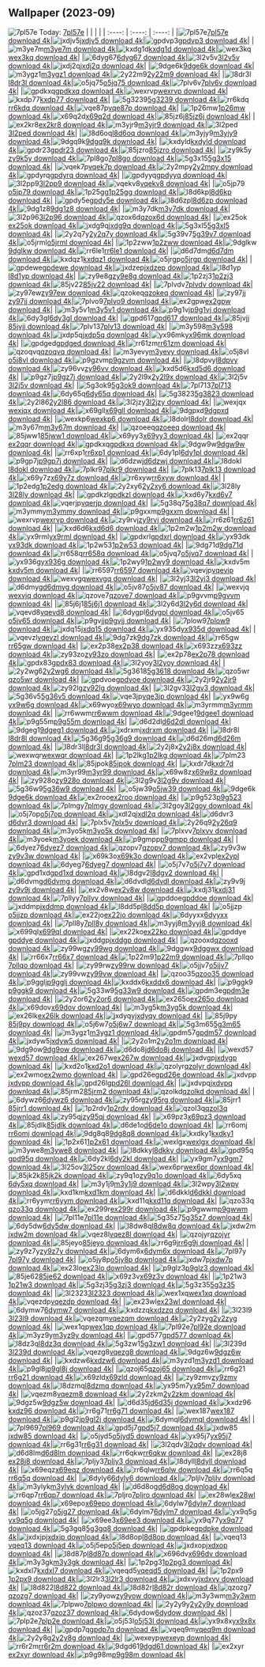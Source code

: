 ## Wallpaper (2023-09)
![7pl57e](https://w.wallhaven.cc/full/7p/wallhaven-7pl57e.png) Today: [7pl57e](https://th.wallhaven.cc/small/7p/7pl57e.jpg)
|      |      |      |
| :----: | :----: | :----: |
|![7pl57e](https://th.wallhaven.cc/small/7p/7pl57e.jpg)[7pl57e download 4k](https://wallhaven.cc/w/7pl57e)|![jxdjv5](https://th.wallhaven.cc/small/jx/jxdjv5.jpg)[jxdjv5 download 4k](https://wallhaven.cc/w/jxdjv5)|![gpdvp3](https://th.wallhaven.cc/small/gp/gpdvp3.jpg)[gpdvp3 download 4k](https://wallhaven.cc/w/gpdvp3)|
|![m3ye7m](https://th.wallhaven.cc/small/m3/m3ye7m.jpg)[m3ye7m download 4k](https://wallhaven.cc/w/m3ye7m)|![kxdg1d](https://th.wallhaven.cc/small/kx/kxdg1d.jpg)[kxdg1d download 4k](https://wallhaven.cc/w/kxdg1d)|![wex3kq](https://th.wallhaven.cc/small/we/wex3kq.jpg)[wex3kq download 4k](https://wallhaven.cc/w/wex3kq)|
|![6dyg67](https://th.wallhaven.cc/small/6d/6dyg67.jpg)[6dyg67 download 4k](https://wallhaven.cc/w/6dyg67)|![3l2v5v](https://th.wallhaven.cc/small/3l/3l2v5v.jpg)[3l2v5v download 4k](https://wallhaven.cc/w/3l2v5v)|![jxdj2q](https://th.wallhaven.cc/small/jx/jxdj2q.jpg)[jxdj2q download 4k](https://wallhaven.cc/w/jxdj2q)|
|![9dge6k](https://th.wallhaven.cc/small/9d/9dge6k.jpg)[9dge6k download 4k](https://wallhaven.cc/w/9dge6k)|![m3ygz1](https://th.wallhaven.cc/small/m3/m3ygz1.jpg)[m3ygz1 download 4k](https://wallhaven.cc/w/m3ygz1)|![2y22m9](https://th.wallhaven.cc/small/2y/2y22m9.jpg)[2y22m9 download 4k](https://wallhaven.cc/w/2y22m9)|
|![l8dr3l](https://th.wallhaven.cc/small/l8/l8dr3l.jpg)[l8dr3l download 4k](https://wallhaven.cc/w/l8dr3l)|![o5jq75](https://th.wallhaven.cc/small/o5/o5jq75.jpg)[o5jq75 download 4k](https://wallhaven.cc/w/o5jq75)|![7plv6v](https://th.wallhaven.cc/small/7p/7plv6v.jpg)[7plv6v download 4k](https://wallhaven.cc/w/7plv6v)|
|![gpdkxq](https://th.wallhaven.cc/small/gp/gpdkxq.jpg)[gpdkxq download 4k](https://wallhaven.cc/w/gpdkxq)|![wexrvp](https://th.wallhaven.cc/small/we/wexrvp.jpg)[wexrvp download 4k](https://wallhaven.cc/w/wexrvp)|![kxdp77](https://th.wallhaven.cc/small/kx/kxdp77.jpg)[kxdp77 download 4k](https://wallhaven.cc/w/kxdp77)|
|![5g3239](https://th.wallhaven.cc/small/5g/5g3239.jpg)[5g3239 download 4k](https://wallhaven.cc/w/5g3239)|![rr6kdq](https://th.wallhaven.cc/small/rr/rr6kdq.jpg)[rr6kdq download 4k](https://wallhaven.cc/w/rr6kdq)|![vqe87p](https://th.wallhaven.cc/small/vq/vqe87p.jpg)[vqe87p download 4k](https://wallhaven.cc/w/vqe87p)|
|![1p26mw](https://th.wallhaven.cc/small/1p/1p26mw.jpg)[1p26mw download 4k](https://wallhaven.cc/w/1p26mw)|![x69q2d](https://th.wallhaven.cc/small/x6/x69q2d.jpg)[x69q2d download 4k](https://wallhaven.cc/w/x69q2d)|![85jz6j](https://th.wallhaven.cc/small/85/85jz6j.jpg)[85jz6j download 4k](https://wallhaven.cc/w/85jz6j)|
|![ex2kr8](https://th.wallhaven.cc/small/ex/ex2kr8.jpg)[ex2kr8 download 4k](https://wallhaven.cc/w/ex2kr8)|![m3yjr9](https://th.wallhaven.cc/small/m3/m3yjr9.jpg)[m3yjr9 download 4k](https://wallhaven.cc/w/m3yjr9)|![3l2ped](https://th.wallhaven.cc/small/3l/3l2ped.jpg)[3l2ped download 4k](https://wallhaven.cc/w/3l2ped)|
|![l8d6oq](https://th.wallhaven.cc/small/l8/l8d6oq.jpg)[l8d6oq download 4k](https://wallhaven.cc/w/l8d6oq)|![m3yjy9](https://th.wallhaven.cc/small/m3/m3yjy9.jpg)[m3yjy9 download 4k](https://wallhaven.cc/w/m3yjy9)|![9dgq9k](https://th.wallhaven.cc/small/9d/9dgq9k.jpg)[9dgq9k download 4k](https://wallhaven.cc/w/9dgq9k)|
|![kxdyld](https://th.wallhaven.cc/small/kx/kxdyld.jpg)[kxdyld download 4k](https://wallhaven.cc/w/kxdyld)|![gpdr23](https://th.wallhaven.cc/small/gp/gpdr23.jpg)[gpdr23 download 4k](https://wallhaven.cc/w/gpdr23)|![85jzro](https://th.wallhaven.cc/small/85/85jzro.jpg)[85jzro download 4k](https://wallhaven.cc/w/85jzro)|
|![zy9k5y](https://th.wallhaven.cc/small/zy/zy9k5y.jpg)[zy9k5y download 4k](https://wallhaven.cc/w/zy9k5y)|![7pl8go](https://th.wallhaven.cc/small/7p/7pl8go.jpg)[7pl8go download 4k](https://wallhaven.cc/w/7pl8go)|![5g3x15](https://th.wallhaven.cc/small/5g/5g3x15.jpg)[5g3x15 download 4k](https://wallhaven.cc/w/5g3x15)|
|![vqek7p](https://th.wallhaven.cc/small/vq/vqek7p.jpg)[vqek7p download 4k](https://wallhaven.cc/w/vqek7p)|![2y2mpy](https://th.wallhaven.cc/small/2y/2y2mpy.jpg)[2y2mpy download 4k](https://wallhaven.cc/w/2y2mpy)|![gpdyrq](https://th.wallhaven.cc/small/gp/gpdyrq.jpg)[gpdyrq download 4k](https://wallhaven.cc/w/gpdyrq)|
|![gpdyyq](https://th.wallhaven.cc/small/gp/gpdyyq.jpg)[gpdyyq download 4k](https://wallhaven.cc/w/gpdyyq)|![3l2pp9](https://th.wallhaven.cc/small/3l/3l2pp9.jpg)[3l2pp9 download 4k](https://wallhaven.cc/w/3l2pp9)|![vqekv8](https://th.wallhaven.cc/small/vq/vqekv8.jpg)[vqekv8 download 4k](https://wallhaven.cc/w/vqekv8)|
|![o5jp79](https://th.wallhaven.cc/small/o5/o5jp79.jpg)[o5jp79 download 4k](https://wallhaven.cc/w/o5jp79)|![1p25gg](https://th.wallhaven.cc/small/1p/1p25gg.jpg)[1p25gg download 4k](https://wallhaven.cc/w/1p25gg)|![l8d6kp](https://th.wallhaven.cc/small/l8/l8d6kp.jpg)[l8d6kp download 4k](https://wallhaven.cc/w/l8d6kp)|
|![gpdy5e](https://th.wallhaven.cc/small/gp/gpdy5e.jpg)[gpdy5e download 4k](https://wallhaven.cc/w/gpdy5e)|![l8d6zp](https://th.wallhaven.cc/small/l8/l8d6zp.jpg)[l8d6zp download 4k](https://wallhaven.cc/w/l8d6zp)|![9dg1z8](https://th.wallhaven.cc/small/9d/9dg1z8.jpg)[9dg1z8 download 4k](https://wallhaven.cc/w/9dg1z8)|
|![m3y7dk](https://th.wallhaven.cc/small/m3/m3y7dk.jpg)[m3y7dk download 4k](https://wallhaven.cc/w/m3y7dk)|![3l2p96](https://th.wallhaven.cc/small/3l/3l2p96.jpg)[3l2p96 download 4k](https://wallhaven.cc/w/3l2p96)|![qzox6d](https://th.wallhaven.cc/small/qz/qzox6d.jpg)[qzox6d download 4k](https://wallhaven.cc/w/qzox6d)|
|![ex25ok](https://th.wallhaven.cc/small/ex/ex25ok.jpg)[ex25ok download 4k](https://wallhaven.cc/w/ex25ok)|![jxdg9q](https://th.wallhaven.cc/small/jx/jxdg9q.jpg)[jxdg9q download 4k](https://wallhaven.cc/w/jxdg9q)|![5g3xl5](https://th.wallhaven.cc/small/5g/5g3xl5.jpg)[5g3xl5 download 4k](https://wallhaven.cc/w/5g3xl5)|
|![2y2q7y](https://th.wallhaven.cc/small/2y/2y2q7y.jpg)[2y2q7y download 4k](https://wallhaven.cc/w/2y2q7y)|![5g39v7](https://th.wallhaven.cc/small/5g/5g39v7.jpg)[5g39v7 download 4k](https://wallhaven.cc/w/5g39v7)|![o5jrml](https://th.wallhaven.cc/small/o5/o5jrml.jpg)[o5jrml download 4k](https://wallhaven.cc/w/o5jrml)|
|![1p2zww](https://th.wallhaven.cc/small/1p/1p2zww.jpg)[1p2zww download 4k](https://wallhaven.cc/w/1p2zww)|![9dglkw](https://th.wallhaven.cc/small/9d/9dglkw.jpg)[9dglkw download 4k](https://wallhaven.cc/w/9dglkw)|![rr6le1](https://th.wallhaven.cc/small/rr/rr6le1.jpg)[rr6le1 download 4k](https://wallhaven.cc/w/rr6le1)|
|![d6d7dm](https://th.wallhaven.cc/small/d6/d6d7dm.jpg)[d6d7dm download 4k](https://wallhaven.cc/w/d6d7dm)|![kxdqz1](https://th.wallhaven.cc/small/kx/kxdqz1.jpg)[kxdqz1 download 4k](https://wallhaven.cc/w/kxdqz1)|![o5jrgp](https://th.wallhaven.cc/small/o5/o5jrgp.jpg)[o5jrgp download 4k](https://wallhaven.cc/w/o5jrgp)|
|![gpdewe](https://th.wallhaven.cc/small/gp/gpdewe.jpg)[gpdewe download 4k](https://wallhaven.cc/w/gpdewe)|![jxdzep](https://th.wallhaven.cc/small/jx/jxdzep.jpg)[jxdzep download 4k](https://wallhaven.cc/w/jxdzep)|![l8d1yp](https://th.wallhaven.cc/small/l8/l8d1yp.jpg)[l8d1yp download 4k](https://wallhaven.cc/w/l8d1yp)|
|![zy9e8g](https://th.wallhaven.cc/small/zy/zy9e8g.jpg)[zy9e8g download 4k](https://wallhaven.cc/w/zy9e8g)|![1p2zj3](https://th.wallhaven.cc/small/1p/1p2zj3.jpg)[1p2zj3 download 4k](https://wallhaven.cc/w/1p2zj3)|![85jv22](https://th.wallhaven.cc/small/85/85jv22.jpg)[85jv22 download 4k](https://wallhaven.cc/w/85jv22)|
|![7plvdv](https://th.wallhaven.cc/small/7p/7plvdv.jpg)[7plvdv download 4k](https://wallhaven.cc/w/7plvdv)|![zy97ew](https://th.wallhaven.cc/small/zy/zy97ew.jpg)[zy97ew download 4k](https://wallhaven.cc/w/zy97ew)|![qzokeq](https://th.wallhaven.cc/small/qz/qzokeq.jpg)[qzokeq download 4k](https://wallhaven.cc/w/qzokeq)|
|![zy97jj](https://th.wallhaven.cc/small/zy/zy97jj.jpg)[zy97jj download 4k](https://wallhaven.cc/w/zy97jj)|![7plvo9](https://th.wallhaven.cc/small/7p/7plvo9.jpg)[7plvo9 download 4k](https://wallhaven.cc/w/7plvo9)|![ex2gpw](https://th.wallhaven.cc/small/ex/ex2gpw.jpg)[ex2gpw download 4k](https://wallhaven.cc/w/ex2gpw)|
|![m3y5v1](https://th.wallhaven.cc/small/m3/m3y5v1.jpg)[m3y5v1 download 4k](https://wallhaven.cc/w/m3y5v1)|![p9g1vj](https://th.wallhaven.cc/small/p9/p9g1vj.jpg)[p9g1vj download 4k](https://wallhaven.cc/w/p9g1vj)|![6dy3gl](https://th.wallhaven.cc/small/6d/6dy3gl.jpg)[6dy3gl download 4k](https://wallhaven.cc/w/6dy3gl)|
|![gpd617](https://th.wallhaven.cc/small/gp/gpd617.jpg)[gpd617 download 4k](https://wallhaven.cc/w/gpd617)|![85jvjj](https://th.wallhaven.cc/small/85/85jvjj.jpg)[85jvjj download 4k](https://wallhaven.cc/w/85jvjj)|![7plv13](https://th.wallhaven.cc/small/7p/7plv13.jpg)[7plv13 download 4k](https://wallhaven.cc/w/7plv13)|
|![m3y598](https://th.wallhaven.cc/small/m3/m3y598.jpg)[m3y598 download 4k](https://wallhaven.cc/w/m3y598)|![jxdp5q](https://th.wallhaven.cc/small/jx/jxdp5q.jpg)[jxdp5q download 4k](https://wallhaven.cc/w/jxdp5q)|![yx96mk](https://th.wallhaven.cc/small/yx/yx96mk.jpg)[yx96mk download 4k](https://wallhaven.cc/w/yx96mk)|
|![gpdged](https://th.wallhaven.cc/small/gp/gpdged.jpg)[gpdged download 4k](https://wallhaven.cc/w/gpdged)|![rr61zm](https://th.wallhaven.cc/small/rr/rr61zm.jpg)[rr61zm download 4k](https://wallhaven.cc/w/rr61zm)|![qzoqvq](https://th.wallhaven.cc/small/qz/qzoqvq.jpg)[qzoqvq download 4k](https://wallhaven.cc/w/qzoqvq)|
|![m3yevy](https://th.wallhaven.cc/small/m3/m3yevy.jpg)[m3yevy download 4k](https://wallhaven.cc/w/m3yevy)|![o5j8vl](https://th.wallhaven.cc/small/o5/o5j8vl.jpg)[o5j8vl download 4k](https://wallhaven.cc/w/o5j8vl)|![p9gzvm](https://th.wallhaven.cc/small/p9/p9gzvm.jpg)[p9gzvm download 4k](https://wallhaven.cc/w/p9gzvm)|
|![l8dpvy](https://th.wallhaven.cc/small/l8/l8dpvy.jpg)[l8dpvy download 4k](https://wallhaven.cc/w/l8dpvy)|![zy96vv](https://th.wallhaven.cc/small/zy/zy96vv.jpg)[zy96vv download 4k](https://wallhaven.cc/w/zy96vv)|![kxd5d6](https://th.wallhaven.cc/small/kx/kxd5d6.jpg)[kxd5d6 download 4k](https://wallhaven.cc/w/kxd5d6)|
|![p9gz7j](https://th.wallhaven.cc/small/p9/p9gz7j.jpg)[p9gz7j download 4k](https://wallhaven.cc/w/p9gz7j)|![2y2l9x](https://th.wallhaven.cc/small/2y/2y2l9x.jpg)[2y2l9x download 4k](https://wallhaven.cc/w/2y2l9x)|![3l2j5v](https://th.wallhaven.cc/small/3l/3l2j5v.jpg)[3l2j5v download 4k](https://wallhaven.cc/w/3l2j5v)|
|![5g3ok9](https://th.wallhaven.cc/small/5g/5g3ok9.jpg)[5g3ok9 download 4k](https://wallhaven.cc/w/5g3ok9)|![7pl713](https://th.wallhaven.cc/small/7p/7pl713.jpg)[7pl713 download 4k](https://wallhaven.cc/w/7pl713)|![6dy65q](https://th.wallhaven.cc/small/6d/6dy65q.jpg)[6dy65q download 4k](https://wallhaven.cc/w/6dy65q)|
|![5g3823](https://th.wallhaven.cc/small/5g/5g3823.jpg)[5g3823 download 4k](https://wallhaven.cc/w/5g3823)|![2y2l86](https://th.wallhaven.cc/small/2y/2y2l86.jpg)[2y2l86 download 4k](https://wallhaven.cc/w/2y2l86)|![3l2jzy](https://th.wallhaven.cc/small/3l/3l2jzy.jpg)[3l2jzy download 4k](https://wallhaven.cc/w/3l2jzy)|
|![wexjqx](https://th.wallhaven.cc/small/we/wexjqx.jpg)[wexjqx download 4k](https://wallhaven.cc/w/wexjqx)|![x69gll](https://th.wallhaven.cc/small/x6/x69gll.jpg)[x69gll download 4k](https://wallhaven.cc/w/x69gll)|![9dgpxd](https://th.wallhaven.cc/small/9d/9dgpxd.jpg)[9dgpxd download 4k](https://wallhaven.cc/w/9dgpxd)|
|![wexkp6](https://th.wallhaven.cc/small/we/wexkp6.jpg)[wexkp6 download 4k](https://wallhaven.cc/w/wexkp6)|![l8dolr](https://th.wallhaven.cc/small/l8/l8dolr.jpg)[l8dolr download 4k](https://wallhaven.cc/w/l8dolr)|![m3y67m](https://th.wallhaven.cc/small/m3/m3y67m.jpg)[m3y67m download 4k](https://wallhaven.cc/w/m3y67m)|
|![qzoeeq](https://th.wallhaven.cc/small/qz/qzoeeq.jpg)[qzoeeq download 4k](https://wallhaven.cc/w/qzoeeq)|![85jww1](https://th.wallhaven.cc/small/85/85jww1.jpg)[85jww1 download 4k](https://wallhaven.cc/w/85jww1)|![x69yy3](https://th.wallhaven.cc/small/x6/x69yy3.jpg)[x69yy3 download 4k](https://wallhaven.cc/w/x69yy3)|
|![ex2qqr](https://th.wallhaven.cc/small/ex/ex2qqr.jpg)[ex2qqr download 4k](https://wallhaven.cc/w/ex2qqr)|![gpdkxq](https://th.wallhaven.cc/small/gp/gpdkxq.jpg)[gpdkxq download 4k](https://wallhaven.cc/w/gpdkxq)|![9dgw9w](https://th.wallhaven.cc/small/9d/9dgw9w.jpg)[9dgw9w download 4k](https://wallhaven.cc/w/9dgw9w)|
|![rr6xp1](https://th.wallhaven.cc/small/rr/rr6xp1.jpg)[rr6xp1 download 4k](https://wallhaven.cc/w/rr6xp1)|![6dy1pl](https://th.wallhaven.cc/small/6d/6dy1pl.jpg)[6dy1pl download 4k](https://wallhaven.cc/w/6dy1pl)|![p9gp7j](https://th.wallhaven.cc/small/p9/p9gp7j.jpg)[p9gp7j download 4k](https://wallhaven.cc/w/p9gp7j)|
|![d6dzwj](https://th.wallhaven.cc/small/d6/d6dzwj.jpg)[d6dzwj download 4k](https://wallhaven.cc/w/d6dzwj)|![l8dokl](https://th.wallhaven.cc/small/l8/l8dokl.jpg)[l8dokl download 4k](https://wallhaven.cc/w/l8dokl)|![7plkr9](https://th.wallhaven.cc/small/7p/7plkr9.jpg)[7plkr9 download 4k](https://wallhaven.cc/w/7plkr9)|
|![7plk13](https://th.wallhaven.cc/small/7p/7plk13.jpg)[7plk13 download 4k](https://wallhaven.cc/w/7plk13)|![x69y7z](https://th.wallhaven.cc/small/x6/x69y7z.jpg)[x69y7z download 4k](https://wallhaven.cc/w/x69y7z)|![rr6xyw](https://th.wallhaven.cc/small/rr/rr6xyw.jpg)[rr6xyw download 4k](https://wallhaven.cc/w/rr6xyw)|
|![1p2edg](https://th.wallhaven.cc/small/1p/1p2edg.jpg)[1p2edg download 4k](https://wallhaven.cc/w/1p2edg)|![2y2xy6](https://th.wallhaven.cc/small/2y/2y2xy6.jpg)[2y2xy6 download 4k](https://wallhaven.cc/w/2y2xy6)|![3l28ly](https://th.wallhaven.cc/small/3l/3l28ly.jpg)[3l28ly download 4k](https://wallhaven.cc/w/3l28ly)|
|![gpdkzl](https://th.wallhaven.cc/small/gp/gpdkzl.jpg)[gpdkzl download 4k](https://wallhaven.cc/w/gpdkzl)|![kxd6y7](https://th.wallhaven.cc/small/kx/kxd6y7.jpg)[kxd6y7 download 4k](https://wallhaven.cc/w/kxd6y7)|![vqerjp](https://th.wallhaven.cc/small/vq/vqerjp.jpg)[vqerjp download 4k](https://wallhaven.cc/w/vqerjp)|
|![5g38q7](https://th.wallhaven.cc/small/5g/5g38q7.jpg)[5g38q7 download 4k](https://wallhaven.cc/w/5g38q7)|![m3ymmy](https://th.wallhaven.cc/small/m3/m3ymmy.jpg)[m3ymmy download 4k](https://wallhaven.cc/w/m3ymmy)|![p9gxxm](https://th.wallhaven.cc/small/p9/p9gxxm.jpg)[p9gxxm download 4k](https://wallhaven.cc/w/p9gxxm)|
|![wexrvp](https://th.wallhaven.cc/small/we/wexrvp.jpg)[wexrvp download 4k](https://wallhaven.cc/w/wexrvp)|![zy9rvj](https://th.wallhaven.cc/small/zy/zy9rvj.jpg)[zy9rvj download 4k](https://wallhaven.cc/w/zy9rvj)|![rr6z61](https://th.wallhaven.cc/small/rr/rr6z61.jpg)[rr6z61 download 4k](https://wallhaven.cc/w/rr6z61)|
|![kxd6d6](https://th.wallhaven.cc/small/kx/kxd6d6.jpg)[kxd6d6 download 4k](https://wallhaven.cc/w/kxd6d6)|![1p2m2w](https://th.wallhaven.cc/small/1p/1p2m2w.jpg)[1p2m2w download 4k](https://wallhaven.cc/w/1p2m2w)|![yx9rml](https://th.wallhaven.cc/small/yx/yx9rml.jpg)[yx9rml download 4k](https://wallhaven.cc/w/yx9rml)|
|![gpdxrl](https://th.wallhaven.cc/small/gp/gpdxrl.jpg)[gpdxrl download 4k](https://wallhaven.cc/w/gpdxrl)|![yx93dk](https://th.wallhaven.cc/small/yx/yx93dk.jpg)[yx93dk download 4k](https://wallhaven.cc/w/yx93dk)|![1p2w53](https://th.wallhaven.cc/small/1p/1p2w53.jpg)[1p2w53 download 4k](https://wallhaven.cc/w/1p2w53)|
|![9dg71d](https://th.wallhaven.cc/small/9d/9dg71d.jpg)[9dg71d download 4k](https://wallhaven.cc/w/9dg71d)|![rr658q](https://th.wallhaven.cc/small/rr/rr658q.jpg)[rr658q download 4k](https://wallhaven.cc/w/rr658q)|![o5jvq7](https://th.wallhaven.cc/small/o5/o5jvq7.jpg)[o5jvq7 download 4k](https://wallhaven.cc/w/o5jvq7)|
|![yx936g](https://th.wallhaven.cc/small/yx/yx936g.jpg)[yx936g download 4k](https://wallhaven.cc/w/yx936g)|![1p2wy9](https://th.wallhaven.cc/small/1p/1p2wy9.jpg)[1p2wy9 download 4k](https://wallhaven.cc/w/1p2wy9)|![kxdv5m](https://th.wallhaven.cc/small/kx/kxdv5m.jpg)[kxdv5m download 4k](https://wallhaven.cc/w/kxdv5m)|
|![rr6597](https://th.wallhaven.cc/small/rr/rr6597.jpg)[rr6597 download 4k](https://wallhaven.cc/w/rr6597)|![vqevjp](https://th.wallhaven.cc/small/vq/vqevjp.jpg)[vqevjp download 4k](https://wallhaven.cc/w/vqevjp)|![wexvgq](https://th.wallhaven.cc/small/we/wexvgq.jpg)[wexvgq download 4k](https://wallhaven.cc/w/wexvgq)|
|![3l2yj3](https://th.wallhaven.cc/small/3l/3l2yj3.jpg)[3l2yj3 download 4k](https://wallhaven.cc/w/3l2yj3)|![d6dmyg](https://th.wallhaven.cc/small/d6/d6dmyg.jpg)[d6dmyg download 4k](https://wallhaven.cc/w/d6dmyg)|![o5jv87](https://th.wallhaven.cc/small/o5/o5jv87.jpg)[o5jv87 download 4k](https://wallhaven.cc/w/o5jv87)|
|![wexvjq](https://th.wallhaven.cc/small/we/wexvjq.jpg)[wexvjq download 4k](https://wallhaven.cc/w/wexvjq)|![qzove7](https://th.wallhaven.cc/small/qz/qzove7.jpg)[qzove7 download 4k](https://wallhaven.cc/w/qzove7)|![p9gvvm](https://th.wallhaven.cc/small/p9/p9gvvm.jpg)[p9gvvm download 4k](https://wallhaven.cc/w/p9gvvm)|
|![85j6j1](https://th.wallhaven.cc/small/85/85j6j1.jpg)[85j6j1 download 4k](https://wallhaven.cc/w/85j6j1)|![3l2y6d](https://th.wallhaven.cc/small/3l/3l2y6d.jpg)[3l2y6d download 4k](https://wallhaven.cc/w/3l2y6d)|![vqevd8](https://th.wallhaven.cc/small/vq/vqevd8.jpg)[vqevd8 download 4k](https://wallhaven.cc/w/vqevd8)|
|![6dygpl](https://th.wallhaven.cc/small/6d/6dygpl.jpg)[6dygpl download 4k](https://wallhaven.cc/w/6dygpl)|![o5jv65](https://th.wallhaven.cc/small/o5/o5jv65.jpg)[o5jv65 download 4k](https://wallhaven.cc/w/o5jv65)|![p9gvjj](https://th.wallhaven.cc/small/p9/p9gvjj.jpg)[p9gvjj download 4k](https://wallhaven.cc/w/p9gvjj)|
|![7plow9](https://th.wallhaven.cc/small/7p/7plow9.jpg)[7plow9 download 4k](https://wallhaven.cc/w/7plow9)|![jxdq15](https://th.wallhaven.cc/small/jx/jxdq15.jpg)[jxdq15 download 4k](https://wallhaven.cc/w/jxdq15)|![yx935d](https://th.wallhaven.cc/small/yx/yx935d.jpg)[yx935d download 4k](https://wallhaven.cc/w/yx935d)|
|![vqevzl](https://th.wallhaven.cc/small/vq/vqevzl.jpg)[vqevzl download 4k](https://wallhaven.cc/w/vqevzl)|![9dg7zk](https://th.wallhaven.cc/small/9d/9dg7zk.jpg)[9dg7zk download 4k](https://wallhaven.cc/w/9dg7zk)|![rr65gw](https://th.wallhaven.cc/small/rr/rr65gw.jpg)[rr65gw download 4k](https://wallhaven.cc/w/rr65gw)|
|![ex2p38](https://th.wallhaven.cc/small/ex/ex2p38.jpg)[ex2p38 download 4k](https://wallhaven.cc/w/ex2p38)|![x693zz](https://th.wallhaven.cc/small/x6/x693zz.jpg)[x693zz download 4k](https://wallhaven.cc/w/x693zz)|![zy93zo](https://th.wallhaven.cc/small/zy/zy93zo.jpg)[zy93zo download 4k](https://wallhaven.cc/w/zy93zo)|
|![ex2p78](https://th.wallhaven.cc/small/ex/ex2p78.jpg)[ex2p78 download 4k](https://wallhaven.cc/w/ex2p78)|![gpdx83](https://th.wallhaven.cc/small/gp/gpdx83.jpg)[gpdx83 download 4k](https://wallhaven.cc/w/gpdx83)|![3l2yoy](https://th.wallhaven.cc/small/3l/3l2yoy.jpg)[3l2yoy download 4k](https://wallhaven.cc/w/3l2yoy)|
|![2y2wg6](https://th.wallhaven.cc/small/2y/2y2wg6.jpg)[2y2wg6 download 4k](https://wallhaven.cc/w/2y2wg6)|![5g3618](https://th.wallhaven.cc/small/5g/5g3618.jpg)[5g3618 download 4k](https://wallhaven.cc/w/5g3618)|![qzo5wr](https://th.wallhaven.cc/small/qz/qzo5wr.jpg)[qzo5wr download 4k](https://wallhaven.cc/w/qzo5wr)|
|![gpdvoe](https://th.wallhaven.cc/small/gp/gpdvoe.jpg)[gpdvoe download 4k](https://wallhaven.cc/w/gpdvoe)|![2y2jr9](https://th.wallhaven.cc/small/2y/2y2jr9.jpg)[2y2jr9 download 4k](https://wallhaven.cc/w/2y2jr9)|![zy92lg](https://th.wallhaven.cc/small/zy/zy92lg.jpg)[zy92lg download 4k](https://wallhaven.cc/w/zy92lg)|
|![3l2gv3](https://th.wallhaven.cc/small/3l/3l2gv3.jpg)[3l2gv3 download 4k](https://wallhaven.cc/w/3l2gv3)|![5g36v5](https://th.wallhaven.cc/small/5g/5g36v5.jpg)[5g36v5 download 4k](https://wallhaven.cc/w/5g36v5)|![vqe3jp](https://th.wallhaven.cc/small/vq/vqe3jp.jpg)[vqe3jp download 4k](https://wallhaven.cc/w/vqe3jp)|
|![yx9w6g](https://th.wallhaven.cc/small/yx/yx9w6g.jpg)[yx9w6g download 4k](https://wallhaven.cc/w/yx9w6g)|![x69wyo](https://th.wallhaven.cc/small/x6/x69wyo.jpg)[x69wyo download 4k](https://wallhaven.cc/w/x69wyo)|![m3yrmm](https://th.wallhaven.cc/small/m3/m3yrmm.jpg)[m3yrmm download 4k](https://wallhaven.cc/w/m3yrmm)|
|![rr6wwm](https://th.wallhaven.cc/small/rr/rr6wwm.jpg)[rr6wwm download 4k](https://wallhaven.cc/w/rr6wwm)|![9dgee1](https://th.wallhaven.cc/small/9d/9dgee1.jpg)[9dgee1 download 4k](https://wallhaven.cc/w/9dgee1)|![p9g55m](https://th.wallhaven.cc/small/p9/p9g55m.jpg)[p9g55m download 4k](https://wallhaven.cc/w/p9g55m)|
|![d6d2dl](https://th.wallhaven.cc/small/d6/d6d2dl.jpg)[d6d2dl download 4k](https://wallhaven.cc/w/d6d2dl)|![9dgeg1](https://th.wallhaven.cc/small/9d/9dgeg1.jpg)[9dgeg1 download 4k](https://wallhaven.cc/w/9dgeg1)|![jxdrxm](https://th.wallhaven.cc/small/jx/jxdrxm.jpg)[jxdrxm download 4k](https://wallhaven.cc/w/jxdrxm)|
|![l8dr8l](https://th.wallhaven.cc/small/l8/l8dr8l.jpg)[l8dr8l download 4k](https://wallhaven.cc/w/l8dr8l)|![5g36g9](https://th.wallhaven.cc/small/5g/5g36g9.jpg)[5g36g9 download 4k](https://wallhaven.cc/w/5g36g9)|![d6d26m](https://th.wallhaven.cc/small/d6/d6d26m.jpg)[d6d26m download 4k](https://wallhaven.cc/w/d6d26m)|
|![l8dr3l](https://th.wallhaven.cc/small/l8/l8dr3l.jpg)[l8dr3l download 4k](https://wallhaven.cc/w/l8dr3l)|![2y2j8x](https://th.wallhaven.cc/small/2y/2y2j8x.jpg)[2y2j8x download 4k](https://wallhaven.cc/w/2y2j8x)|![wexwqr](https://th.wallhaven.cc/small/we/wexwqr.jpg)[wexwqr download 4k](https://wallhaven.cc/w/wexwqr)|
|![1p2lkg](https://th.wallhaven.cc/small/1p/1p2lkg.jpg)[1p2lkg download 4k](https://wallhaven.cc/w/1p2lkg)|![7plm23](https://th.wallhaven.cc/small/7p/7plm23.jpg)[7plm23 download 4k](https://wallhaven.cc/w/7plm23)|![85jpok](https://th.wallhaven.cc/small/85/85jpok.jpg)[85jpok download 4k](https://wallhaven.cc/w/85jpok)|
|![kxdr7d](https://th.wallhaven.cc/small/kx/kxdr7d.jpg)[kxdr7d download 4k](https://wallhaven.cc/w/kxdr7d)|![m3yr99](https://th.wallhaven.cc/small/m3/m3yr99.jpg)[m3yr99 download 4k](https://wallhaven.cc/w/m3yr99)|![x69w8z](https://th.wallhaven.cc/small/x6/x69w8z.jpg)[x69w8z download 4k](https://wallhaven.cc/w/x69w8z)|
|![zy928o](https://th.wallhaven.cc/small/zy/zy928o.jpg)[zy928o download 4k](https://wallhaven.cc/w/zy928o)|![3l2g9v](https://th.wallhaven.cc/small/3l/3l2g9v.jpg)[3l2g9v download 4k](https://wallhaven.cc/w/3l2g9v)|![5g36w9](https://th.wallhaven.cc/small/5g/5g36w9.jpg)[5g36w9 download 4k](https://wallhaven.cc/w/5g36w9)|
|![o5jw39](https://th.wallhaven.cc/small/o5/o5jw39.jpg)[o5jw39 download 4k](https://wallhaven.cc/w/o5jw39)|![9dge6k](https://th.wallhaven.cc/small/9d/9dge6k.jpg)[9dge6k download 4k](https://wallhaven.cc/w/9dge6k)|![ex2roo](https://th.wallhaven.cc/small/ex/ex2roo.jpg)[ex2roo download 4k](https://wallhaven.cc/w/ex2roo)|
|![p9g523](https://th.wallhaven.cc/small/p9/p9g523.jpg)[p9g523 download 4k](https://wallhaven.cc/w/p9g523)|![7plmgy](https://th.wallhaven.cc/small/7p/7plmgy.jpg)[7plmgy download 4k](https://wallhaven.cc/w/7plmgy)|![3l2goy](https://th.wallhaven.cc/small/3l/3l2goy.jpg)[3l2goy download 4k](https://wallhaven.cc/w/3l2goy)|
|![o5j7op](https://th.wallhaven.cc/small/o5/o5j7op.jpg)[o5j7op download 4k](https://wallhaven.cc/w/o5j7op)|![jxdl2q](https://th.wallhaven.cc/small/jx/jxdl2q.jpg)[jxdl2q download 4k](https://wallhaven.cc/w/jxdl2q)|![d6dvr3](https://th.wallhaven.cc/small/d6/d6dvr3.jpg)[d6dvr3 download 4k](https://wallhaven.cc/w/d6dvr3)|
|![7plx5v](https://th.wallhaven.cc/small/7p/7plx5v.jpg)[7plx5v download 4k](https://wallhaven.cc/w/7plx5v)|![2y26q9](https://th.wallhaven.cc/small/2y/2y26q9.jpg)[2y26q9 download 4k](https://wallhaven.cc/w/2y26q9)|![m3yo5k](https://th.wallhaven.cc/small/m3/m3yo5k.jpg)[m3yo5k download 4k](https://wallhaven.cc/w/m3yo5k)|
|![7plxvv](https://th.wallhaven.cc/small/7p/7plxvv.jpg)[7plxvv download 4k](https://wallhaven.cc/w/7plxvv)|![m3yoek](https://th.wallhaven.cc/small/m3/m3yoek.jpg)[m3yoek download 4k](https://wallhaven.cc/w/m3yoek)|![p9gmpp](https://th.wallhaven.cc/small/p9/p9gmpp.jpg)[p9gmpp download 4k](https://wallhaven.cc/w/p9gmpp)|
|![6dyez7](https://th.wallhaven.cc/small/6d/6dyez7.jpg)[6dyez7 download 4k](https://wallhaven.cc/w/6dyez7)|![qzopv7](https://th.wallhaven.cc/small/qz/qzopv7.jpg)[qzopv7 download 4k](https://wallhaven.cc/w/qzopv7)|![zy9v3w](https://th.wallhaven.cc/small/zy/zy9v3w.jpg)[zy9v3w download 4k](https://wallhaven.cc/w/zy9v3w)|
|![x69k3o](https://th.wallhaven.cc/small/x6/x69k3o.jpg)[x69k3o download 4k](https://wallhaven.cc/w/x69k3o)|![ex2vpl](https://th.wallhaven.cc/small/ex/ex2vpl.jpg)[ex2vpl download 4k](https://wallhaven.cc/w/ex2vpl)|![6dyeg7](https://th.wallhaven.cc/small/6d/6dyeg7.jpg)[6dyeg7 download 4k](https://wallhaven.cc/w/6dyeg7)|
|![o5j7v7](https://th.wallhaven.cc/small/o5/o5j7v7.jpg)[o5j7v7 download 4k](https://wallhaven.cc/w/o5j7v7)|![gpd1xd](https://th.wallhaven.cc/small/gp/gpd1xd.jpg)[gpd1xd download 4k](https://wallhaven.cc/w/gpd1xd)|![l8dgv2](https://th.wallhaven.cc/small/l8/l8dgv2.jpg)[l8dgv2 download 4k](https://wallhaven.cc/w/l8dgv2)|
|![d6dvmg](https://th.wallhaven.cc/small/d6/d6dvmg.jpg)[d6dvmg download 4k](https://wallhaven.cc/w/d6dvmg)|![d6dvdl](https://th.wallhaven.cc/small/d6/d6dvdl.jpg)[d6dvdl download 4k](https://wallhaven.cc/w/d6dvdl)|![zy9v9j](https://th.wallhaven.cc/small/zy/zy9v9j.jpg)[zy9v9j download 4k](https://wallhaven.cc/w/zy9v9j)|
|![ex2v8w](https://th.wallhaven.cc/small/ex/ex2v8w.jpg)[ex2v8w download 4k](https://wallhaven.cc/w/ex2v8w)|![kxdj31](https://th.wallhaven.cc/small/kx/kxdj31.jpg)[kxdj31 download 4k](https://wallhaven.cc/w/kxdj31)|![7pllyy](https://th.wallhaven.cc/small/7p/7pllyy.jpg)[7pllyy download 4k](https://wallhaven.cc/w/7pllyy)|
|![gpddoe](https://th.wallhaven.cc/small/gp/gpddoe.jpg)[gpddoe download 4k](https://wallhaven.cc/w/gpddoe)|![jxddmp](https://th.wallhaven.cc/small/jx/jxddmp.jpg)[jxddmp download 4k](https://wallhaven.cc/w/jxddmp)|![l8dd5p](https://th.wallhaven.cc/small/l8/l8dd5p.jpg)[l8dd5p download 4k](https://wallhaven.cc/w/l8dd5p)|
|![o5jjzp](https://th.wallhaven.cc/small/o5/o5jjzp.jpg)[o5jjzp download 4k](https://wallhaven.cc/w/o5jjzp)|![ex22jo](https://th.wallhaven.cc/small/ex/ex22jo.jpg)[ex22jo download 4k](https://wallhaven.cc/w/ex22jo)|![6dyyxx](https://th.wallhaven.cc/small/6d/6dyyxx.jpg)[6dyyxx download 4k](https://wallhaven.cc/w/6dyyxx)|
|![7pll8y](https://th.wallhaven.cc/small/7p/7pll8y.jpg)[7pll8y download 4k](https://wallhaven.cc/w/7pll8y)|![m3yyj8](https://th.wallhaven.cc/small/m3/m3yyj8.jpg)[m3yyj8 download 4k](https://wallhaven.cc/w/m3yyj8)|![x699ql](https://th.wallhaven.cc/small/x6/x699ql.jpg)[x699ql download 4k](https://wallhaven.cc/w/x699ql)|
|![ex22ko](https://th.wallhaven.cc/small/ex/ex22ko.jpg)[ex22ko download 4k](https://wallhaven.cc/w/ex22ko)|![gpddye](https://th.wallhaven.cc/small/gp/gpddye.jpg)[gpddye download 4k](https://wallhaven.cc/w/gpddye)|![jxddgp](https://th.wallhaven.cc/small/jx/jxddgp.jpg)[jxddgp download 4k](https://wallhaven.cc/w/jxddgp)|
|![qzooxd](https://th.wallhaven.cc/small/qz/qzooxd.jpg)[qzooxd download 4k](https://wallhaven.cc/w/qzooxd)|![zy99wg](https://th.wallhaven.cc/small/zy/zy99wg.jpg)[zy99wg download 4k](https://wallhaven.cc/w/zy99wg)|![9dggwx](https://th.wallhaven.cc/small/9d/9dggwx.jpg)[9dggwx download 4k](https://wallhaven.cc/w/9dggwx)|
|![rr66x7](https://th.wallhaven.cc/small/rr/rr66x7.jpg)[rr66x7 download 4k](https://wallhaven.cc/w/rr66x7)|![1p22m9](https://th.wallhaven.cc/small/1p/1p22m9.jpg)[1p22m9 download 4k](https://wallhaven.cc/w/1p22m9)|![7pllqo](https://th.wallhaven.cc/small/7p/7pllqo.jpg)[7pllqo download 4k](https://wallhaven.cc/w/7pllqo)|
|![zy99rw](https://th.wallhaven.cc/small/zy/zy99rw.jpg)[zy99rw download 4k](https://wallhaven.cc/w/zy99rw)|![o5jjv7](https://th.wallhaven.cc/small/o5/o5jjv7.jpg)[o5jjv7 download 4k](https://wallhaven.cc/w/o5jjv7)|![zy99vw](https://th.wallhaven.cc/small/zy/zy99vw.jpg)[zy99vw download 4k](https://wallhaven.cc/w/zy99vw)|
|![qzoo35](https://th.wallhaven.cc/small/qz/qzoo35.jpg)[qzoo35 download 4k](https://wallhaven.cc/w/qzoo35)|![p9gglj](https://th.wallhaven.cc/small/p9/p9gglj.jpg)[p9gglj download 4k](https://wallhaven.cc/w/p9gglj)|![kxddx6](https://th.wallhaven.cc/small/kx/kxddx6.jpg)[kxddx6 download 4k](https://wallhaven.cc/w/kxddx6)|
|![p9ggk9](https://th.wallhaven.cc/small/p9/p9ggk9.jpg)[p9ggk9 download 4k](https://wallhaven.cc/w/p9ggk9)|![5g33w9](https://th.wallhaven.cc/small/5g/5g33w9.jpg)[5g33w9 download 4k](https://wallhaven.cc/w/5g33w9)|![gpdm3e](https://th.wallhaven.cc/small/gp/gpdm3e.jpg)[gpdm3e download 4k](https://wallhaven.cc/w/gpdm3e)|
|![2y2or6](https://th.wallhaven.cc/small/2y/2y2or6.jpg)[2y2or6 download 4k](https://wallhaven.cc/w/2y2or6)|![ex265o](https://th.wallhaven.cc/small/ex/ex265o.jpg)[ex265o download 4k](https://wallhaven.cc/w/ex265o)|![x69dov](https://th.wallhaven.cc/small/x6/x69dov.jpg)[x69dov download 4k](https://wallhaven.cc/w/x69dov)|
|![m3yg5k](https://th.wallhaven.cc/small/m3/m3yg5k.jpg)[m3yg5k download 4k](https://wallhaven.cc/w/m3yg5k)|![ex26lk](https://th.wallhaven.cc/small/ex/ex26lk.jpg)[ex26lk download 4k](https://wallhaven.cc/w/ex26lk)|![jxdyqy](https://th.wallhaven.cc/small/jx/jxdyqy.jpg)[jxdyqy download 4k](https://wallhaven.cc/w/jxdyqy)|
|![85j9py](https://th.wallhaven.cc/small/85/85j9py.jpg)[85j9py download 4k](https://wallhaven.cc/w/85j9py)|![o5j6w7](https://th.wallhaven.cc/small/o5/o5j6w7.jpg)[o5j6w7 download 4k](https://wallhaven.cc/w/o5j6w7)|![5g3m65](https://th.wallhaven.cc/small/5g/5g3m65.jpg)[5g3m65 download 4k](https://wallhaven.cc/w/5g3m65)|
|![m3ygz1](https://th.wallhaven.cc/small/m3/m3ygz1.jpg)[m3ygz1 download 4k](https://wallhaven.cc/w/m3ygz1)|![gpdm57](https://th.wallhaven.cc/small/gp/gpdm57.jpg)[gpdm57 download 4k](https://wallhaven.cc/w/gpdm57)|![jxdyw5](https://th.wallhaven.cc/small/jx/jxdyw5.jpg)[jxdyw5 download 4k](https://wallhaven.cc/w/jxdyw5)|
|![2y2o1m](https://th.wallhaven.cc/small/2y/2y2o1m.jpg)[2y2o1m download 4k](https://wallhaven.cc/w/2y2o1m)|![9dg9ow](https://th.wallhaven.cc/small/9d/9dg9ow.jpg)[9dg9ow download 4k](https://wallhaven.cc/w/9dg9ow)|![d6do8j](https://th.wallhaven.cc/small/d6/d6do8j.jpg)[d6do8j download 4k](https://wallhaven.cc/w/d6do8j)|
|![wexd57](https://th.wallhaven.cc/small/we/wexd57.jpg)[wexd57 download 4k](https://wallhaven.cc/w/wexd57)|![ex267w](https://th.wallhaven.cc/small/ex/ex267w.jpg)[ex267w download 4k](https://wallhaven.cc/w/ex267w)|![jxdvgp](https://th.wallhaven.cc/small/jx/jxdvgp.jpg)[jxdvgp download 4k](https://wallhaven.cc/w/jxdvgp)|
|![kxd2o1](https://th.wallhaven.cc/small/kx/kxd2o1.jpg)[kxd2o1 download 4k](https://wallhaven.cc/w/kxd2o1)|![qzolyr](https://th.wallhaven.cc/small/qz/qzolyr.jpg)[qzolyr download 4k](https://wallhaven.cc/w/qzolyr)|![ex2wmo](https://th.wallhaven.cc/small/ex/ex2wmo.jpg)[ex2wmo download 4k](https://wallhaven.cc/w/ex2wmo)|
|![gpd26e](https://th.wallhaven.cc/small/gp/gpd26e.jpg)[gpd26e download 4k](https://wallhaven.cc/w/gpd26e)|![jxdvpp](https://th.wallhaven.cc/small/jx/jxdvpp.jpg)[jxdvpp download 4k](https://wallhaven.cc/w/jxdvpp)|![gpd26l](https://th.wallhaven.cc/small/gp/gpd26l.jpg)[gpd26l download 4k](https://wallhaven.cc/w/gpd26l)|
|![jxdvpq](https://th.wallhaven.cc/small/jx/jxdvpq.jpg)[jxdvpq download 4k](https://wallhaven.cc/w/jxdvpq)|![85jrm2](https://th.wallhaven.cc/small/85/85jrm2.jpg)[85jrm2 download 4k](https://wallhaven.cc/w/85jrm2)|![qzolkd](https://th.wallhaven.cc/small/qz/qzolkd.jpg)[qzolkd download 4k](https://wallhaven.cc/w/qzolkd)|
|![6dywz6](https://th.wallhaven.cc/small/6d/6dywz6.jpg)[6dywz6 download 4k](https://wallhaven.cc/w/6dywz6)|![zy95rg](https://th.wallhaven.cc/small/zy/zy95rg.jpg)[zy95rg download 4k](https://wallhaven.cc/w/zy95rg)|![85jrr1](https://th.wallhaven.cc/small/85/85jrr1.jpg)[85jrr1 download 4k](https://wallhaven.cc/w/85jrr1)|
|![1p2rdv](https://th.wallhaven.cc/small/1p/1p2rdv.jpg)[1p2rdv download 4k](https://wallhaven.cc/w/1p2rdv)|![qzol3q](https://th.wallhaven.cc/small/qz/qzol3q.jpg)[qzol3q download 4k](https://wallhaven.cc/w/qzol3q)|![zy95qj](https://th.wallhaven.cc/small/zy/zy95qj.jpg)[zy95qj download 4k](https://wallhaven.cc/w/zy95qj)|
|![x69pz3](https://th.wallhaven.cc/small/x6/x69pz3.jpg)[x69pz3 download 4k](https://wallhaven.cc/w/x69pz3)|![85jdlk](https://th.wallhaven.cc/small/85/85jdlk.jpg)[85jdlk download 4k](https://wallhaven.cc/w/85jdlk)|![d6de1o](https://th.wallhaven.cc/small/d6/d6de1o.jpg)[d6de1o download 4k](https://wallhaven.cc/w/d6de1o)|
|![rr6omj](https://th.wallhaven.cc/small/rr/rr6omj.jpg)[rr6omj download 4k](https://wallhaven.cc/w/rr6omj)|![9dg8q8](https://th.wallhaven.cc/small/9d/9dg8q8.jpg)[9dg8q8 download 4k](https://wallhaven.cc/w/9dg8q8)|![kxdky1](https://th.wallhaven.cc/small/kx/kxdky1.jpg)[kxdky1 download 4k](https://wallhaven.cc/w/kxdky1)|
|![1p2x61](https://th.wallhaven.cc/small/1p/1p2x61.jpg)[1p2x61 download 4k](https://wallhaven.cc/w/1p2x61)|![wexlgx](https://th.wallhaven.cc/small/we/wexlgx.jpg)[wexlgx download 4k](https://wallhaven.cc/w/wexlgx)|![m3ywe8](https://th.wallhaven.cc/small/m3/m3ywe8.jpg)[m3ywe8 download 4k](https://wallhaven.cc/w/m3ywe8)|
|![l8dkky](https://th.wallhaven.cc/small/l8/l8dkky.jpg)[l8dkky download 4k](https://wallhaven.cc/w/l8dkky)|![gpd95q](https://th.wallhaven.cc/small/gp/gpd95q.jpg)[gpd95q download 4k](https://wallhaven.cc/w/gpd95q)|![6dy2kl](https://th.wallhaven.cc/small/6d/6dy2kl.jpg)[6dy2kl download 4k](https://wallhaven.cc/w/6dy2kl)|
|![yx9gm7](https://th.wallhaven.cc/small/yx/yx9gm7.jpg)[yx9gm7 download 4k](https://wallhaven.cc/w/yx9gm7)|![3l25ov](https://th.wallhaven.cc/small/3l/3l25ov.jpg)[3l25ov download 4k](https://wallhaven.cc/w/3l25ov)|![wex6pr](https://th.wallhaven.cc/small/we/wex6pr.jpg)[wex6pr download 4k](https://wallhaven.cc/w/wex6pr)|
|![85jk2k](https://th.wallhaven.cc/small/85/85jk2k.jpg)[85jk2k download 4k](https://wallhaven.cc/w/85jk2k)|![zy9q1o](https://th.wallhaven.cc/small/zy/zy9q1o.jpg)[zy9q1o download 4k](https://wallhaven.cc/w/zy9q1o)|![6dy5xq](https://th.wallhaven.cc/small/6d/6dy5xq.jpg)[6dy5xq download 4k](https://wallhaven.cc/w/6dy5xq)|
|![m3y1j9](https://th.wallhaven.cc/small/m3/m3y1j9.jpg)[m3y1j9 download 4k](https://wallhaven.cc/w/m3y1j9)|![3l2wpy](https://th.wallhaven.cc/small/3l/3l2wpy.jpg)[3l2wpy download 4k](https://wallhaven.cc/w/3l2wpy)|![kxd1km](https://th.wallhaven.cc/small/kx/kxd1km.jpg)[kxd1km download 4k](https://wallhaven.cc/w/kxd1km)|
|![d6dkkl](https://th.wallhaven.cc/small/d6/d6dkkl.jpg)[d6dkkl download 4k](https://wallhaven.cc/w/d6dkkl)|![rr6yym](https://th.wallhaven.cc/small/rr/rr6yym.jpg)[rr6yym download 4k](https://wallhaven.cc/w/rr6yym)|![kxd11q](https://th.wallhaven.cc/small/kx/kxd11q.jpg)[kxd11q download 4k](https://wallhaven.cc/w/kxd11q)|
|![qzo33q](https://th.wallhaven.cc/small/qz/qzo33q.jpg)[qzo33q download 4k](https://wallhaven.cc/w/qzo33q)|![ex299r](https://th.wallhaven.cc/small/ex/ex299r.jpg)[ex299r download 4k](https://wallhaven.cc/w/ex299r)|![p9gwwm](https://th.wallhaven.cc/small/p9/p9gwwm.jpg)[p9gwwm download 4k](https://wallhaven.cc/w/p9gwwm)|
|![7pl11e](https://th.wallhaven.cc/small/7p/7pl11e.jpg)[7pl11e download 4k](https://wallhaven.cc/w/7pl11e)|![5g35z7](https://th.wallhaven.cc/small/5g/5g35z7.jpg)[5g35z7 download 4k](https://wallhaven.cc/w/5g35z7)|![6dy5dw](https://th.wallhaven.cc/small/6d/6dy5dw.jpg)[6dy5dw download 4k](https://wallhaven.cc/w/6dy5dw)|
|![l8dw8q](https://th.wallhaven.cc/small/l8/l8dw8q.jpg)[l8dw8q download 4k](https://wallhaven.cc/w/l8dw8q)|![jxdw2m](https://th.wallhaven.cc/small/jx/jxdw2m.jpg)[jxdw2m download 4k](https://wallhaven.cc/w/jxdw2m)|![vqez8l](https://th.wallhaven.cc/small/vq/vqez8l.jpg)[vqez8l download 4k](https://wallhaven.cc/w/vqez8l)|
|![qzojyr](https://th.wallhaven.cc/small/qz/qzojyr.jpg)[qzojyr download 4k](https://wallhaven.cc/w/qzojyr)|![85jeyo](https://th.wallhaven.cc/small/85/85jeyo.jpg)[85jeyo download 4k](https://wallhaven.cc/w/85jeyo)|![rr6g9j](https://th.wallhaven.cc/small/rr/rr6g9j.jpg)[rr6g9j download 4k](https://wallhaven.cc/w/rr6g9j)|
|![zy9z7y](https://th.wallhaven.cc/small/zy/zy9z7y.jpg)[zy9z7y download 4k](https://wallhaven.cc/w/zy9z7y)|![6dym6x](https://th.wallhaven.cc/small/6d/6dym6x.jpg)[6dym6x download 4k](https://wallhaven.cc/w/6dym6x)|![7pl97y](https://th.wallhaven.cc/small/7p/7pl97y.jpg)[7pl97y download 4k](https://wallhaven.cc/w/7pl97y)|
|![o5jy8p](https://th.wallhaven.cc/small/o5/o5jy8p.jpg)[o5jy8p download 4k](https://wallhaven.cc/w/o5jy8p)|![jxdw7p](https://th.wallhaven.cc/small/jx/jxdw7p.jpg)[jxdw7p download 4k](https://wallhaven.cc/w/jxdw7p)|![ex23lo](https://th.wallhaven.cc/small/ex/ex23lo.jpg)[ex23lo download 4k](https://wallhaven.cc/w/ex23lo)|
|![p9glz3](https://th.wallhaven.cc/small/p9/p9glz3.jpg)[p9glz3 download 4k](https://wallhaven.cc/w/p9glz3)|![85je62](https://th.wallhaven.cc/small/85/85je62.jpg)[85je62 download 4k](https://wallhaven.cc/w/85je62)|![x69z3v](https://th.wallhaven.cc/small/x6/x69z3v.jpg)[x69z3v download 4k](https://wallhaven.cc/w/x69z3v)|
|![1p21w3](https://th.wallhaven.cc/small/1p/1p21w3.jpg)[1p21w3 download 4k](https://wallhaven.cc/w/1p21w3)|![5g3zj3](https://th.wallhaven.cc/small/5g/5g3zj3.jpg)[5g3zj3 download 4k](https://wallhaven.cc/w/5g3zj3)|![5g3z35](https://th.wallhaven.cc/small/5g/5g3z35.jpg)[5g3z35 download 4k](https://wallhaven.cc/w/5g3z35)|
|![3l2323](https://th.wallhaven.cc/small/3l/3l2323.jpg)[3l2323 download 4k](https://wallhaven.cc/w/3l2323)|![wex1xq](https://th.wallhaven.cc/small/we/wex1xq.jpg)[wex1xq download 4k](https://wallhaven.cc/w/wex1xq)|![vqezdp](https://th.wallhaven.cc/small/vq/vqezdp.jpg)[vqezdp download 4k](https://wallhaven.cc/w/vqezdp)|
|![ex23wl](https://th.wallhaven.cc/small/ex/ex23wl.jpg)[ex23wl download 4k](https://wallhaven.cc/w/ex23wl)|![6dymw7](https://th.wallhaven.cc/small/6d/6dymw7.jpg)[6dymw7 download 4k](https://wallhaven.cc/w/6dymw7)|![kxdzzq](https://th.wallhaven.cc/small/kx/kxdzzq.jpg)[kxdzzq download 4k](https://wallhaven.cc/w/kxdzzq)|
|![3l23l9](https://th.wallhaven.cc/small/3l/3l23l9.jpg)[3l23l9 download 4k](https://wallhaven.cc/w/3l23l9)|![vqezqm](https://th.wallhaven.cc/small/vq/vqezqm.jpg)[vqezqm download 4k](https://wallhaven.cc/w/vqezqm)|![2y2zyg](https://th.wallhaven.cc/small/2y/2y2zyg.jpg)[2y2zyg download 4k](https://wallhaven.cc/w/2y2zyg)|
|![wex1qp](https://th.wallhaven.cc/small/we/wex1qp.jpg)[wex1qp download 4k](https://wallhaven.cc/w/wex1qp)|![7pl92e](https://th.wallhaven.cc/small/7p/7pl92e.jpg)[7pl92e download 4k](https://wallhaven.cc/w/7pl92e)|![m3yz9y](https://th.wallhaven.cc/small/m3/m3yz9y.jpg)[m3yz9y download 4k](https://wallhaven.cc/w/m3yz9y)|
|![gpd577](https://th.wallhaven.cc/small/gp/gpd577.jpg)[gpd577 download 4k](https://wallhaven.cc/w/gpd577)|![l8dz3q](https://th.wallhaven.cc/small/l8/l8dz3q.jpg)[l8dz3q download 4k](https://wallhaven.cc/w/l8dz3q)|![5g3zw1](https://th.wallhaven.cc/small/5g/5g3zw1.jpg)[5g3zw1 download 4k](https://wallhaven.cc/w/5g3zw1)|
|![3l239d](https://th.wallhaven.cc/small/3l/3l239d.jpg)[3l239d download 4k](https://wallhaven.cc/w/3l239d)|![vqezg8](https://th.wallhaven.cc/small/vq/vqezg8.jpg)[vqezg8 download 4k](https://wallhaven.cc/w/vqezg8)|![9dgz6w](https://th.wallhaven.cc/small/9d/9dgz6w.jpg)[9dgz6w download 4k](https://wallhaven.cc/w/9dgz6w)|
|![kxdzw6](https://th.wallhaven.cc/small/kx/kxdzw6.jpg)[kxdzw6 download 4k](https://wallhaven.cc/w/kxdzw6)|![m3yzd1](https://th.wallhaven.cc/small/m3/m3yzd1.jpg)[m3yzd1 download 4k](https://wallhaven.cc/w/m3yzd1)|![p9gl8j](https://th.wallhaven.cc/small/p9/p9gl8j.jpg)[p9gl8j download 4k](https://wallhaven.cc/w/p9gl8j)|
|![qzoj65](https://th.wallhaven.cc/small/qz/qzoj65.jpg)[qzoj65 download 4k](https://wallhaven.cc/w/qzoj65)|![rr6g21](https://th.wallhaven.cc/small/rr/rr6g21.jpg)[rr6g21 download 4k](https://wallhaven.cc/w/rr6g21)|![x69zld](https://th.wallhaven.cc/small/x6/x69zld.jpg)[x69zld download 4k](https://wallhaven.cc/w/x69zld)|
|![zy9zmv](https://th.wallhaven.cc/small/zy/zy9zmv.jpg)[zy9zmv download 4k](https://wallhaven.cc/w/zy9zmv)|![l8dzmq](https://th.wallhaven.cc/small/l8/l8dzmq.jpg)[l8dzmq download 4k](https://wallhaven.cc/w/l8dzmq)|![yx95m7](https://th.wallhaven.cc/small/yx/yx95m7.jpg)[yx95m7 download 4k](https://wallhaven.cc/w/yx95m7)|
|![vqezm8](https://th.wallhaven.cc/small/vq/vqezm8.jpg)[vqezm8 download 4k](https://wallhaven.cc/w/vqezm8)|![2y2zkm](https://th.wallhaven.cc/small/2y/2y2zkm.jpg)[2y2zkm download 4k](https://wallhaven.cc/w/2y2zkm)|![9dgz5w](https://th.wallhaven.cc/small/9d/9dgz5w.jpg)[9dgz5w download 4k](https://wallhaven.cc/w/9dgz5w)|
|![d6d35j](https://th.wallhaven.cc/small/d6/d6d35j.jpg)[d6d35j download 4k](https://wallhaven.cc/w/d6d35j)|![kxdz96](https://th.wallhaven.cc/small/kx/kxdz96.jpg)[kxdz96 download 4k](https://wallhaven.cc/w/kxdz96)|![rr6g71](https://th.wallhaven.cc/small/rr/rr6g71.jpg)[rr6g71 download 4k](https://wallhaven.cc/w/rr6g71)|
|![wex187](https://th.wallhaven.cc/small/we/wex187.jpg)[wex187 download 4k](https://wallhaven.cc/w/wex187)|![p9gl2j](https://th.wallhaven.cc/small/p9/p9gl2j.jpg)[p9gl2j download 4k](https://wallhaven.cc/w/p9gl2j)|![6dymql](https://th.wallhaven.cc/small/6d/6dymql.jpg)[6dymql download 4k](https://wallhaven.cc/w/6dymql)|
|![7pl969](https://th.wallhaven.cc/small/7p/7pl969.jpg)[7pl969 download 4k](https://wallhaven.cc/w/7pl969)|![gpd5j7](https://th.wallhaven.cc/small/gp/gpd5j7.jpg)[gpd5j7 download 4k](https://wallhaven.cc/w/gpd5j7)|![jxdw85](https://th.wallhaven.cc/small/jx/jxdw85.jpg)[jxdw85 download 4k](https://wallhaven.cc/w/jxdw85)|
|![o5jyd5](https://th.wallhaven.cc/small/o5/o5jyd5.jpg)[o5jyd5 download 4k](https://wallhaven.cc/w/o5jyd5)|![yx95j7](https://th.wallhaven.cc/small/yx/yx95j7.jpg)[yx95j7 download 4k](https://wallhaven.cc/w/yx95j7)|![rr6g31](https://th.wallhaven.cc/small/rr/rr6g31.jpg)[rr6g31 download 4k](https://wallhaven.cc/w/rr6g31)|
|![3l2qdv](https://th.wallhaven.cc/small/3l/3l2qdv.jpg)[3l2qdv download 4k](https://wallhaven.cc/w/3l2qdv)|![d6d8lm](https://th.wallhaven.cc/small/d6/d6d8lm.jpg)[d6d8lm download 4k](https://wallhaven.cc/w/d6d8lm)|![rr6qkw](https://th.wallhaven.cc/small/rr/rr6qkw.jpg)[rr6qkw download 4k](https://wallhaven.cc/w/rr6qkw)|
|![ex28j8](https://th.wallhaven.cc/small/ex/ex28j8.jpg)[ex28j8 download 4k](https://wallhaven.cc/w/ex28j8)|![7pljy3](https://th.wallhaven.cc/small/7p/7pljy3.jpg)[7pljy3 download 4k](https://wallhaven.cc/w/7pljy3)|![l8dyll](https://th.wallhaven.cc/small/l8/l8dyll.jpg)[l8dyll download 4k](https://wallhaven.cc/w/l8dyll)|
|![x69eqz](https://th.wallhaven.cc/small/x6/x69eqz.jpg)[x69eqz download 4k](https://wallhaven.cc/w/x69eqz)|![rr6qlw](https://th.wallhaven.cc/small/rr/rr6qlw.jpg)[rr6qlw download 4k](https://wallhaven.cc/w/rr6qlw)|![rr6q5q](https://th.wallhaven.cc/small/rr/rr6q5q.jpg)[rr6q5q download 4k](https://wallhaven.cc/w/rr6q5q)|
|![6dyly6](https://th.wallhaven.cc/small/6d/6dyly6.jpg)[6dyly6 download 4k](https://wallhaven.cc/w/6dyly6)|![7pljlv](https://th.wallhaven.cc/small/7p/7pljlv.jpg)[7pljlv download 4k](https://wallhaven.cc/w/7pljlv)|![m3ylyk](https://th.wallhaven.cc/small/m3/m3ylyk.jpg)[m3ylyk download 4k](https://wallhaven.cc/w/m3ylyk)|
|![d6d8og](https://th.wallhaven.cc/small/d6/d6d8og.jpg)[d6d8og download 4k](https://wallhaven.cc/w/d6d8og)|![rr6qp7](https://th.wallhaven.cc/small/rr/rr6qp7.jpg)[rr6qp7 download 4k](https://wallhaven.cc/w/rr6qp7)|![7pljro](https://th.wallhaven.cc/small/7p/7pljro.jpg)[7pljro download 4k](https://wallhaven.cc/w/7pljro)|
|![ex28wl](https://th.wallhaven.cc/small/ex/ex28wl.jpg)[ex28wl download 4k](https://wallhaven.cc/w/ex28wl)|![x69epo](https://th.wallhaven.cc/small/x6/x69epo.jpg)[x69epo download 4k](https://wallhaven.cc/w/x69epo)|![6dylw7](https://th.wallhaven.cc/small/6d/6dylw7.jpg)[6dylw7 download 4k](https://wallhaven.cc/w/6dylw7)|
|![o5jg27](https://th.wallhaven.cc/small/o5/o5jg27.jpg)[o5jg27 download 4k](https://wallhaven.cc/w/o5jg27)|![6dylm7](https://th.wallhaven.cc/small/6d/6dylm7.jpg)[6dylm7 download 4k](https://wallhaven.cc/w/6dylm7)|![yx9q5g](https://th.wallhaven.cc/small/yx/yx9q5g.jpg)[yx9q5g download 4k](https://wallhaven.cc/w/yx9q5g)|
|![x69ee3](https://th.wallhaven.cc/small/x6/x69ee3.jpg)[x69ee3 download 4k](https://wallhaven.cc/w/x69ee3)|![yx9q77](https://th.wallhaven.cc/small/yx/yx9q77.jpg)[yx9q77 download 4k](https://wallhaven.cc/w/yx9q77)|![5g3gq8](https://th.wallhaven.cc/small/5g/5g3gq8.jpg)[5g3gq8 download 4k](https://wallhaven.cc/w/5g3gq8)|
|![gpdpke](https://th.wallhaven.cc/small/gp/gpdpke.jpg)[gpdpke download 4k](https://wallhaven.cc/w/gpdpke)|![jxdxjp](https://th.wallhaven.cc/small/jx/jxdxjp.jpg)[jxdxjp download 4k](https://wallhaven.cc/w/jxdxjp)|![l8d8op](https://th.wallhaven.cc/small/l8/l8d8op.jpg)[l8d8op download 4k](https://wallhaven.cc/w/l8d8op)|
|![vqeq13](https://th.wallhaven.cc/small/vq/vqeq13.jpg)[vqeq13 download 4k](https://wallhaven.cc/w/vqeq13)|![o5j5ep](https://th.wallhaven.cc/small/o5/o5j5ep.jpg)[o5j5ep download 4k](https://wallhaven.cc/w/o5j5ep)|![jxdxop](https://th.wallhaven.cc/small/jx/jxdxop.jpg)[jxdxop download 4k](https://wallhaven.cc/w/jxdxop)|
|![l8d87p](https://th.wallhaven.cc/small/l8/l8d87p.jpg)[l8d87p download 4k](https://wallhaven.cc/w/l8d87p)|![x696dv](https://th.wallhaven.cc/small/x6/x696dv.jpg)[x696dv download 4k](https://wallhaven.cc/w/x696dv)|![m3y3gk](https://th.wallhaven.cc/small/m3/m3y3gk.jpg)[m3y3gk download 4k](https://wallhaven.cc/w/m3y3gk)|
|![1p2pg3](https://th.wallhaven.cc/small/1p/1p2pg3.jpg)[1p2pg3 download 4k](https://wallhaven.cc/w/1p2pg3)|![kxdxl7](https://th.wallhaven.cc/small/kx/kxdxl7.jpg)[kxdxl7 download 4k](https://wallhaven.cc/w/kxdxl7)|![vqeqd5](https://th.wallhaven.cc/small/vq/vqeqd5.jpg)[vqeqd5 download 4k](https://wallhaven.cc/w/vqeqd5)|
|![1p2px9](https://th.wallhaven.cc/small/1p/1p2px9.jpg)[1p2px9 download 4k](https://wallhaven.cc/w/1p2px9)|![3l2lr3](https://th.wallhaven.cc/small/3l/3l2lr3.jpg)[3l2lr3 download 4k](https://wallhaven.cc/w/3l2lr3)|![jxdxvy](https://th.wallhaven.cc/small/jx/jxdxvy.jpg)[jxdxvy download 4k](https://wallhaven.cc/w/jxdxvy)|
|![l8d822](https://th.wallhaven.cc/small/l8/l8d822.jpg)[l8d822 download 4k](https://wallhaven.cc/w/l8d822)|![l8d82r](https://th.wallhaven.cc/small/l8/l8d82r.jpg)[l8d82r download 4k](https://wallhaven.cc/w/l8d82r)|![qzozg7](https://th.wallhaven.cc/small/qz/qzozg7.jpg)[qzozg7 download 4k](https://wallhaven.cc/w/qzozg7)|
|![zy9yow](https://th.wallhaven.cc/small/zy/zy9yow.jpg)[zy9yow download 4k](https://wallhaven.cc/w/zy9yow)|![m3y3wm](https://th.wallhaven.cc/small/m3/m3y3wm.jpg)[m3y3wm download 4k](https://wallhaven.cc/w/m3y3wm)|![7plpwo](https://th.wallhaven.cc/small/7p/7plpwo.jpg)[7plpwo download 4k](https://wallhaven.cc/w/7plpwo)|
|![2y2y9y](https://th.wallhaven.cc/small/2y/2y2y9y.jpg)[2y2y9y download 4k](https://wallhaven.cc/w/2y2y9y)|![qzoz37](https://th.wallhaven.cc/small/qz/qzoz37.jpg)[qzoz37 download 4k](https://wallhaven.cc/w/qzoz37)|![6dydow](https://th.wallhaven.cc/small/6d/6dydow.jpg)[6dydow download 4k](https://wallhaven.cc/w/6dydow)|
|![7plp2e](https://th.wallhaven.cc/small/7p/7plp2e.jpg)[7plp2e download 4k](https://wallhaven.cc/w/7plp2e)|![o5j53l](https://th.wallhaven.cc/small/o5/o5j53l.jpg)[o5j53l download 4k](https://wallhaven.cc/w/o5j53l)|![yx9x8x](https://th.wallhaven.cc/small/yx/yx9x8x.jpg)[yx9x8x download 4k](https://wallhaven.cc/w/yx9x8x)|
|![gpdp7q](https://th.wallhaven.cc/small/gp/gpdp7q.jpg)[gpdp7q download 4k](https://wallhaven.cc/w/gpdp7q)|![vqeq9m](https://th.wallhaven.cc/small/vq/vqeq9m.jpg)[vqeq9m download 4k](https://wallhaven.cc/w/vqeq9m)|![2y2y8g](https://th.wallhaven.cc/small/2y/2y2y8g.jpg)[2y2y8g download 4k](https://wallhaven.cc/w/2y2y8g)|
|![wexeyp](https://th.wallhaven.cc/small/we/wexeyp.jpg)[wexeyp download 4k](https://wallhaven.cc/w/wexeyp)|![rr6r2m](https://th.wallhaven.cc/small/rr/rr6r2m.jpg)[rr6r2m download 4k](https://wallhaven.cc/w/rr6r2m)|![9dgd61](https://th.wallhaven.cc/small/9d/9dgd61.jpg)[9dgd61 download 4k](https://wallhaven.cc/w/9dgd61)|
|![ex2xyr](https://th.wallhaven.cc/small/ex/ex2xyr.jpg)[ex2xyr download 4k](https://wallhaven.cc/w/ex2xyr)|![p9g98m](https://th.wallhaven.cc/small/p9/p9g98m.jpg)[p9g98m download 4k](https://wallhaven.cc/w/p9g98m)|